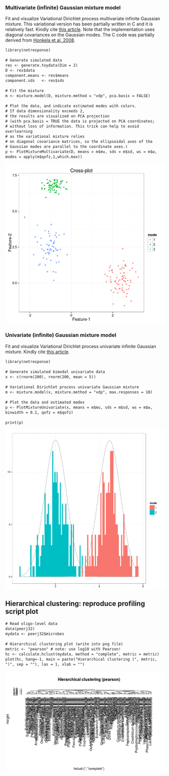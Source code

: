 ### Multivariate (infinite) Gaussian mixture model

Fit and visualize Variational Dirichlet process multivariate infinite
Gaussian mixture. This variational version has been partially written in
C and it is relatively fast. Kindly cite [this
article](http://bioinformatics.oxfordjournals.org/content/26/21/2713.short).
Note that the implementation uses diagonal covariances on the Gaussian
modes. The C code was partially derived from [Honkela et al.
2008](http://www.sciencedirect.com/science/article/pii/S0925231208000659).

    library(netresponse)

    # Generate simulated data
    res <- generate.toydata(Dim = 2)
    D <- res$data
    component.means <- res$means
    component.sds   <- res$sds

    # Fit the mixture
    m <- mixture.model(D, mixture.method = "vdp", pca.basis = FALSE)

    # Plot the data, and indicate estimated modes with colors. 
    # If data dimensionality exceeds 2, 
    # the results are visualized on PCA projection
    # (with pca.basis = TRUE the data is projected on PCA coordinates;
    # without loss of information. This trick can help to avoid overlearning 
    # as the variational mixture relies
    # on diagonal covariance matrices, so the ellipsoidal axes of the 
    # Gaussian modes are parallel to the coordinate axes.)
    p <- PlotMixtureMultivariate(D, means = m$mu, sds = m$sd, ws = m$w, modes = apply(m$qofz,1,which.max))

![](figure/LCA2-1.png)

### Univariate (infinite) Gaussian mixture model

Fit and visualize Variational Dirichlet process univariate infinite
Gaussian mixture. Kindly cite [this
article](http://bioinformatics.oxfordjournals.org/content/26/21/2713.short).

    library(netresponse)

    # Generate simulated bimodal univariate data
    x <- c(rnorm(200), rnorm(200, mean = 5))

    # Variational Dirichlet process univariate Gaussian mixture
    m <- mixture.model(x, mixture.method = "vdp", max.responses = 10) 

    # Plot the data and estimated modes
    p <- PlotMixtureUnivariate(x, means = m$mu, sds = m$sd, ws = m$w, binwidth = 0.1, qofz = m$qofz)

    print(p)

![](figure/LCA1-1.png)

Hierarchical clustering: reproduce profiling script plot
--------------------------------------------------------

    # Read oligo-level data
    data(peerj32)
    mydata <- peerj32$microbes

    # Hierarchical clustering plot (write into png file)
    metric <- "pearson" # note: use log10 with Pearson!
    hc <- calculate.hclust(mydata, method = "complete", metric = metric)
    plot(hc, hang=-1, main = paste("Hierarchical clustering (", metric, ")", sep = ""), las = 1, xlab = "")

![](figure/clustering-example-1.png)

